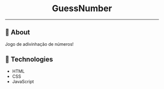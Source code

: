 

<h1 align="center">GuessNumber</h1>


<hr>

## :dart: About ##

Jogo de adivinhação de números!


## :rocket: Technologies ##

- HTML
- CSS
- JavaScript
